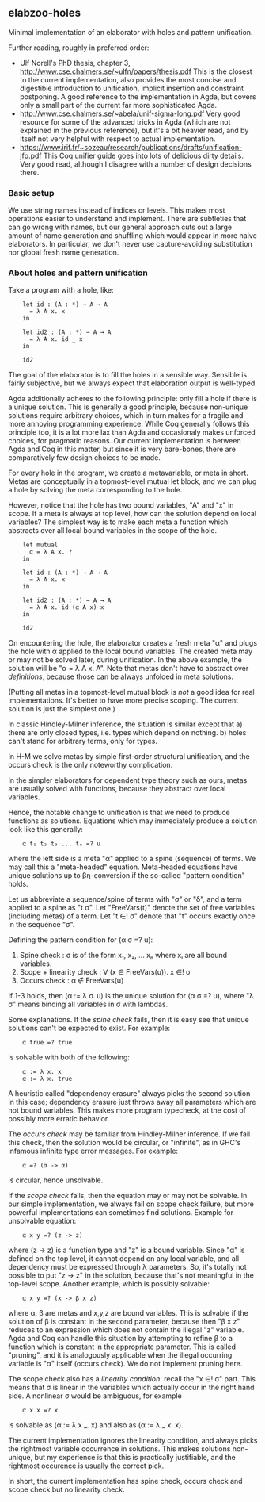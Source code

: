 ## elabzoo-holes

Minimal implementation of an elaborator with holes and pattern unification.

Further reading, roughly in preferred order:

- Ulf Norell's PhD thesis, chapter 3,
  http://www.cse.chalmers.se/~ulfn/papers/thesis.pdf This is the closest to
  the current implementation, also provides the most concise and digestible
  introduction to unification, implicit insertion and constraint
  postponing. A good reference to the implementation in Agda, but covers only a
  small part of the current far more sophisticated Agda.
- http://www.cse.chalmers.se/~abela/unif-sigma-long.pdf Very good resource
  for some of the advanced tricks in Agda (which are not explained in the
  previous reference), but it's a bit heavier read, and by itself not very
  helpful with respect to actual implementation.
- https://www.irif.fr/~sozeau/research/publications/drafts/unification-jfp.pdf
  This Coq unifier guide goes into lots of delicious dirty details. Very good
  read, although I disagree with a number of design decisions there.


### Basic setup

We use string names instead of indices or levels. This makes most operations
easier to understand and implement. There are subtleties that can go wrong with
names, but our general approach cuts out a large amount of name generation and
shuffling which would appear in more naive elaborators. In particular, we don't
never use capture-avoiding substitution nor global fresh name generation.


### About holes and pattern unification


Take a program with a hole, like:

~~~
    let id : (A : *) → A → A
      = λ A x. x
    in

    let id2 : (A : *) → A → A
      = λ A x. id _ x
    in

    id2
~~~

The goal of the elaborator is to fill the holes in a sensible way. Sensible is
fairly subjective, but we always expect that elaboration output is well-typed.

Agda additionally adheres to the following principle: only fill a hole if there
is a unique solution. This is generally a good principle, because non-unique
solutions require arbitrary choices, which in turn makes for a fragile and more
annoying programming experience. While Coq generally follows this principle too,
it is a lot more lax than Agda and occasionaly makes unforced choices, for
pragmatic reasons. Our current implementation is between Agda and Coq in this
matter, but since it is very bare-bones, there are comparatively few design choices
to be made.

For every hole in the program, we create a metavariable, or meta in short.
Metas are conceptually in a topmost-level mutual let block, and we can plug a
hole by solving the meta corresponding to the hole.

However, notice that the hole has two bound variables, "A" and "x" in scope. If
a meta is always at top level, how can the solution depend on local variables?
The simplest way is to make each meta a function which abstracts over all local
bound variables in the scope of the hole.

~~~
    let mutual
      α = λ A x. ?
    in

    let id : (A : *) → A → A
      = λ A x. x
    in

    let id2 : (A : *) → A → A
      = λ A x. id (α A x) x
    in

    id2
~~~

On encountering the hole, the elaborator creates a fresh meta "α" and
plugs the hole with α applied to the local bound variables. The created meta
may or may not be solved later, during unification. In the above example,
the solution will be "α = λ A x. A". Note that metas don't have to abstract
over *definitions*, because those can be always unfolded in meta solutions.

(Putting all metas in a topmost-level mutual block is *not* a good idea
for real implementations. It's better to have more precise scoping. The current
solution is just the simplest one.)

In classic Hindley-Milner inference, the situation is similar except that
  a) there are only closed types, i.e. types which depend on nothing.
  b) holes can't stand for arbitrary terms, only for types.

In H-M we solve metas by simple first-order structural unification, and
the occurs check is the only noteworthy complication.

In the simpler elaborators for dependent type theory such as ours, metas are
usually solved with functions, because they abstract over local variables.

Hence, the notable change to unification is that we need to produce functions as
solutions. Equations which may immediately produce a solution look like this
generally:

~~~
    α t₁ t₂ t₃ ... tₙ =? u
~~~

where the left side is a meta "α" applied to a spine (sequence) of terms. We may
call this a "meta-headed" equation. Meta-headed equations have unique solutions
up to βη-conversion if the so-called "pattern condition" holds.

Let us abbreviate a sequence/spine of terms with "σ" or "δ", and a term applied
to a spine as "t σ". Let "FreeVars(t)" denote the set of free variables
(including metas) of a term. Let "t ∈! σ" denote that "t" occurs exactly once in
the sequence "σ".

Defining the pattern condition for (α σ =? u):

  1. Spine check              : σ is of the form x₁, x₂, ... xₙ where xᵢ are all bound variables.
  2. Scope + linearity check  : ∀ (x ∈ FreeVars(u)). x ∈! σ
  3. Occurs check             : α ∉ FreeVars(u)

If 1-3 holds, then (α := λ σ. u) is the unique solution for (α σ =? u), where "λ σ" means
binding all variables in σ with lambdas.

Some explanations. If the *spine check* fails, then it is easy see that unique solutions
can't be expected to exist. For example:

~~~
    α true =? true
~~~

is solvable with both of the following:

~~~
    α := λ x. x
    α := λ x. true
~~~

A heuristic called "dependency erasure" always picks the second solution in this case;
dependency erasure just throws away all parameters which are not bound variables. This
makes more program typecheck, at the cost of possibly more erratic behavior.

The *occurs check* may be familiar from Hindley-Milner inference. If we fail
this check, then the solution would be circular, or "infinite", as in GHC's
infamous infinite type error messages. For example:

~~~
    α =? (α -> α)
~~~

is circular, hence unsolvable.

If the *scope check* fails, then the equation may or may not be solvable. In our simple
implementation, we always fail on scope check failure, but more powerful implementations
can sometimes find solutions. Example for unsolvable equation:

~~~
    α x y =? (z -> z)
~~~

where (z -> z) is a function type and "z" is a bound variable. Since "α" is
defined on the top level, it cannot depend on any local variable, and all
dependency must be expressed through λ parameters. So, it's totally not possible
to put "z -> z" in the solution, because that's not meaningful in the top-level
scope. Another example, which is possibly solvable:

~~~
    α x y =? (x -> β x z)
~~~

where α, β are metas and x,y,z are bound variables. This is solvable if the
solution of β is constant in the second parameter, because then "β x z" reduces
to an expression which does not contain the illegal "z" variable. Agda and Coq
can handle this situation by attempting to refine β to a function which is
constant in the appropriate parameter. This is called "pruning", and it is
analogously applicable when the illegal occurring variable is "α" itself (occurs
check). We do not implement pruning here.

The scope check also has a *linearity condition*: recall the "x ∈! σ" part.
This means that σ is linear in the variables which actually occur in the
right hand side. A nonlinear σ would be ambiguous, for example

~~~
    α x x =? x
~~~

is solvable as (α := λ x _. x) and also as (α := λ _ x. x).

The current implementation ignores the linearity condition, and always picks the
rightmost variable occurrence in solutions. This makes solutions non-unique, but
my experience is that this is practically justifiable, and the rightmost occurence
is usually the correct pick.

In short, the current implementation has spine check, occurs check and scope check
but no linearity check.
